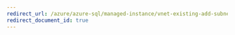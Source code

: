 ```yaml
---
redirect_url: /azure/azure-sql/managed-instance/vnet-existing-add-subnet
redirect_document_id: true
---
```

